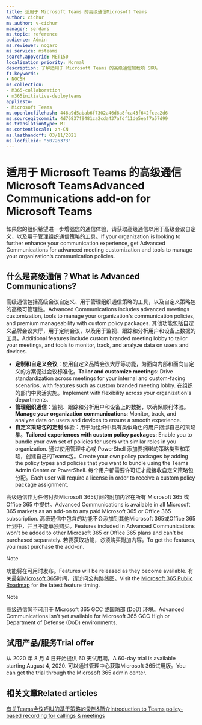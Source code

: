 ```yaml
---
title: 适用于 Microsoft Teams 的高级通信Microsoft Teams
author: cichur
ms.author: v-cichur
manager: serdars
ms.topic: reference
audience: Admin
ms.reviewer: nogaro
ms.service: msteams
search.appverid: MET150
localization_priority: Normal
description: 了解适用于 Microsoft Teams 的高级通信加载项 SKU。
f1.keywords:
- NOCSH
ms.collection:
- M365-collaboration
- m365initiative-deployteams
appliesto:
- Microsoft Teams
ms.openlocfilehash: 446a9d5abab6f7302a46d6a8fca43f642fcea2d6
ms.sourcegitcommit: 4d76837f9481ca2cda437afdf11de5eaf7a57d99
ms.translationtype: MT
ms.contentlocale: zh-CN
ms.lasthandoff: 03/11/2021
ms.locfileid: "50726373"
---
```

# <a name="advanced-communications-add-on-for-microsoft-teams"></a><span data-ttu-id="2e71d-103">适用于 Microsoft Teams 的高级通信Microsoft Teams</span><span class="sxs-lookup"><span data-stu-id="2e71d-103">Advanced Communications add-on for Microsoft Teams</span></span>

<span data-ttu-id="2e71d-104">如果您的组织希望进一步增强您的通信体验，请获取高级通信以用于高级会议自定义，以及用于管理组织通信策略的工具。</span><span class="sxs-lookup"><span data-stu-id="2e71d-104">If your organization is looking to further enhance your communication experience, get Advanced Communications for advanced meeting customization and tools to manage your organization’s communication policies.</span></span>

## <a name="what-is-advanced-communications"></a><span data-ttu-id="2e71d-105">什么是高级通信？</span><span class="sxs-lookup"><span data-stu-id="2e71d-105">What is Advanced Communications?</span></span>

<span data-ttu-id="2e71d-106">高级通信包括高级会议自定义、用于管理组织通信策略的工具，以及自定义策略包的高级可管理性。</span><span class="sxs-lookup"><span data-stu-id="2e71d-106">Advanced Communications includes advanced meetings customization, tools to manage your organization's communication policies, and premium manageability with custom policy packages.</span></span> <span data-ttu-id="2e71d-107">其他功能包括自定义品牌会议大厅，用于定制会议，以及用于监视、跟踪和分析用户和设备上数据的工具。</span><span class="sxs-lookup"><span data-stu-id="2e71d-107">Additional features include custom branded meeting lobby to tailor your meetings, and tools to monitor, track, and analyze data on users and devices.</span></span>

- <span data-ttu-id="2e71d-108">**定制和自定义会议**：使用自定义品牌会议大厅等功能，为面向内部和面向自定义的方案促进会议标准化。</span><span class="sxs-lookup"><span data-stu-id="2e71d-108">**Tailor and customize meetings**: Drive standardization across meetings for your internal and custom-facing scenarios, with features such as custom branded meeting lobby.</span></span> <span data-ttu-id="2e71d-109">在组织的部门中灵活实施。</span><span class="sxs-lookup"><span data-stu-id="2e71d-109">Implement with flexibility across your organization's departments.</span></span>
- <span data-ttu-id="2e71d-110">**管理组织通信**：监视、跟踪和分析用户和设备上的数据，以确保顺利体验。</span><span class="sxs-lookup"><span data-stu-id="2e71d-110">**Manage your organization communications**: Monitor, track, and analyze data on users and devices to ensure a smooth experience.</span></span>
- <span data-ttu-id="2e71d-111">**自定义策略包的定制** 体验：用于为组织中具有类似角色的用户捆绑自己的策略集。</span><span class="sxs-lookup"><span data-stu-id="2e71d-111">**Tailored experiences with custom policy packages**: Enable you to bundle your own set of policies for users with similar roles in you organization.</span></span> <span data-ttu-id="2e71d-112">通过使用管理中心或 PowerShell 添加要捆绑的策略类型和策略，创建自己的Teams包。</span><span class="sxs-lookup"><span data-stu-id="2e71d-112">Create your own policy packages by adding the policy types and policies that you want to bundle using the Teams Admin Center or PowerShell.</span></span> <span data-ttu-id="2e71d-113">每个用户都需要许可证才能接收自定义策略包分配。</span><span class="sxs-lookup"><span data-stu-id="2e71d-113">Each user will require a license in order to receive a custom policy package assignment.</span></span> 

<span data-ttu-id="2e71d-114">高级通信作为任何付费Microsoft 365订阅的附加内容在所有 Microsoft 365 或 Office 365 中提供。</span><span class="sxs-lookup"><span data-stu-id="2e71d-114">Advanced Communications is available in all Microsoft 365 markets as an add-on to any paid Microsoft 365 or Office 365 subscription.</span></span> <span data-ttu-id="2e71d-115">高级通信中包含的功能不会添加到其他Microsoft 365或Office 365计划中，并且不能单独购买。</span><span class="sxs-lookup"><span data-stu-id="2e71d-115">Features included in Advanced Communications won't be added to other Microsoft 365 or Office 365 plans and can't be purchased separately.</span></span> <span data-ttu-id="2e71d-116">若要获取功能，必须购买附加内容。</span><span class="sxs-lookup"><span data-stu-id="2e71d-116">To get the features, you must purchase the add-on.</span></span>

> [!NOTE]
> <span data-ttu-id="2e71d-117">功能将在可用时发布。</span><span class="sxs-lookup"><span data-stu-id="2e71d-117">Features will be released as they become available.</span></span> <span data-ttu-id="2e71d-118">有关最新[Microsoft 365](https://www.microsoft.com/microsoft-365/roadmap?filters=Microsoft%20Teams)时间，请访问公共路线图。</span><span class="sxs-lookup"><span data-stu-id="2e71d-118">Visit the [Microsoft 365 Public Roadmap](https://www.microsoft.com/microsoft-365/roadmap?filters=Microsoft%20Teams) for the latest feature timing.</span></span>

> [!NOTE]
> <span data-ttu-id="2e71d-119">高级通信尚不可用于 Microsoft 365 GCC 或国防部 (DoD) 环境。</span><span class="sxs-lookup"><span data-stu-id="2e71d-119">Advanced Communications isn't yet available for Microsoft 365 GCC High or Department of Defense (DoD) environments.</span></span>

## <a name="trial-offer"></a><span data-ttu-id="2e71d-120">试用产品/服务</span><span class="sxs-lookup"><span data-stu-id="2e71d-120">Trial offer</span></span>

<span data-ttu-id="2e71d-121">从 2020 年 8 月 4 日开始提供 60 天试用期。</span><span class="sxs-lookup"><span data-stu-id="2e71d-121">A 60-day trial is available starting August 4, 2020.</span></span> <span data-ttu-id="2e71d-122">可以通过管理中心获取Microsoft 365试用版。</span><span class="sxs-lookup"><span data-stu-id="2e71d-122">You can get the trial through the Microsoft 365 admin center.</span></span>

## <a name="related-articles"></a><span data-ttu-id="2e71d-123">相关文章</span><span class="sxs-lookup"><span data-stu-id="2e71d-123">Related articles</span></span>

[<span data-ttu-id="2e71d-124">有关Teams会议呼叫的基于策略的录制&简介</span><span class="sxs-lookup"><span data-stu-id="2e71d-124">Introduction to Teams policy-based recording for callings & meetings</span></span>](../teams-recording-policy.md)
